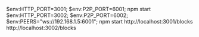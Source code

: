 $env:HTTP_PORT=3001; $env:P2P_PORT=6001; npm start
$env:HTTP_PORT=3002; $env:P2P_PORT=6002; $env:PEERS="ws://192.168.1.5:6001"; npm start
http://localhost:3001/blocks
http://localhost:3002/blocks
